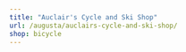 ```yaml
---
title: "Auclair's Cycle and Ski Shop"
url: /augusta/auclairs-cycle-and-ski-shop/
shop: bicycle
---
```

